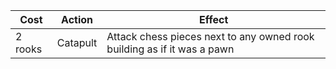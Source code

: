 | Cost | Action | Effect |
| --------- | ------ | ------ |
| 2 rooks | Catapult | Attack chess pieces next to any owned rook building as if it was a pawn |